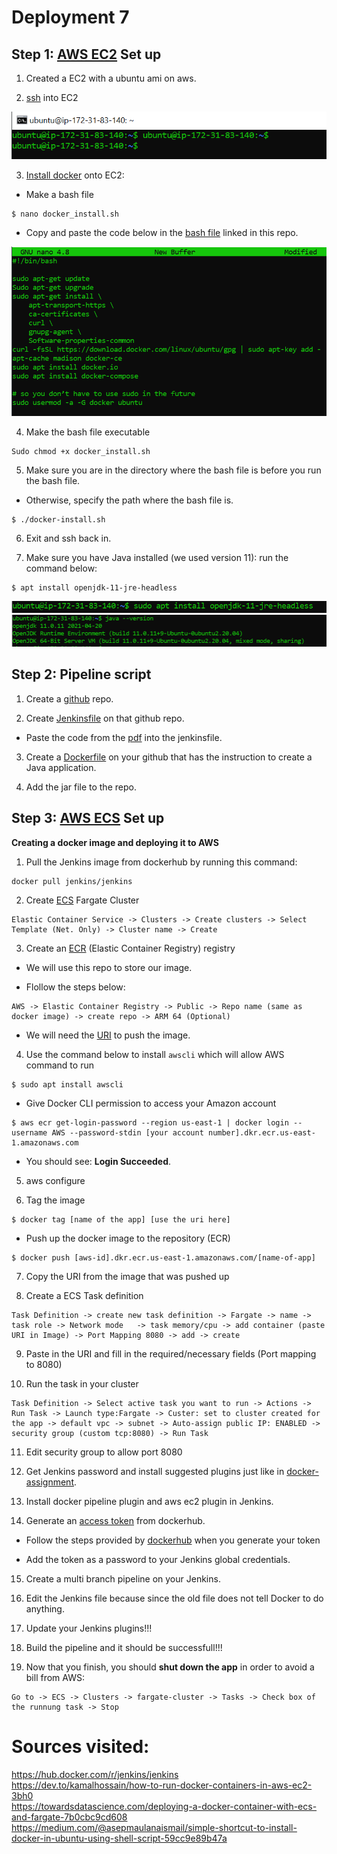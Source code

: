 # Deployment 7

## Step 1: [AWS EC2](https://aws.amazon.com/ec2/?ec2-whats-new.sort-by=item.additionalFields.postDateTime&ec2-whats-new.sort-order=desc) Set up

1. Created a EC2 with a ubuntu ami on aws. 

2. [ssh](https://docs.aws.amazon.com/AWSEC2/latest/UserGuide/AccessingInstancesLinux.html) into EC2

![](images/Deploy7-1.PNG)

3. [Install docker](https://docs.aws.amazon.com/AmazonECS/latest/developerguide/docker-basics.html) onto EC2:

  * Make a bash file
 ```
 $ nano docker_install.sh 
```

  * Copy and paste the code below in the [bash file](https://github.com/ibrahima1289/deploy7/blob/main/docker_install.sh) linked in this repo.
  
  ![](images/Deploy7-2.PNG)

4. Make the bash file executable
  ```
  Sudo chmod +x docker_install.sh
  ```
5. Make sure you are in the directory where the bash file is before you run the bash file.
  
  * Otherwise, specify the path where the bash file is.
  
  ```
  $ ./docker-install.sh
  ```

6. Exit and ssh back in.

7. Make sure you have Java installed (we used version 11): run the command below:
```
$ apt install openjdk-11-jre-headless
```

 ![](images/Deploy7-3.PNG)
 ![](images/Deploy7-4.PNG)
 
## Step 2: Pipeline script

1. Create a [github](https://docs.github.com/en/get-started/quickstart/create-a-repo) repo.

2. Create [Jenkinsfile](https://github.com/ibrahima1289/deploy7/blob/main/Jenkinsfile) on that github repo.

* Paste the code from the [pdf](https://github.com/ibrahima1289/DEPLOY07_ECS/blob/main/Deployment%237%20(1).pdf) into the jenkinsfile.

3. Create a [Dockerfile](https://github.com/ibrahima1289/deploy7/blob/main/Dockerfile) on your github that has the instruction to create a Java application.

4. Add the jar file to the repo.

## Step 3: [AWS ECS](https://aws.amazon.com/ecs/) Set up

**Creating a docker image and deploying it to AWS**

1. Pull the Jenkins image from dockerhub by running this command:
```
docker pull jenkins/jenkins
```

2. Create [ECS](https://docs.aws.amazon.com/AmazonECS/latest/developerguide/clusters.html) Fargate Cluster

```
Elastic Container Service -> Clusters -> Create clusters -> Select Template (Net. Only) -> Cluster name -> Create 
```

3. Create an [ECR](https://aws.amazon.com/ecr/) (Elastic Container Registry) registry

 * We will use this repo to store our image.
  
 * Flollow the steps below:
  
  ```
  AWS -> Elastic Container Registry -> Public -> Repo name (same as docker image) -> create repo -> ARM 64 (Optional)
  ```
		
 * We will need the [URI](https://aws.amazon.com/about-aws/whats-new/2018/07/amazon-workspaces-now-supports-custom-login-workflows-with-a-uri/) to push the image.

4. Use the command below to install `awscli` which will allow AWS command to run
```
$ sudo apt install awscli
```

* Give Docker CLI permission to access your Amazon account

```
$ aws ecr get-login-password --region us-east-1 | docker login --username AWS --password-stdin [your account number].dkr.ecr.us-east-1.amazonaws.com
```	

* You should see: **Login Succeeded**.

5. aws configure

6. Tag the image

```
$ docker tag [name of the app] [use the uri here]
```

* Push up the docker image to the repository (ECR)

```
$ docker push [aws-id].dkr.ecr.us-east-1.amazonaws.com/[name-of-app]
```	

7. Copy the URI from the image that was pushed up

8. Create a ECS Task definition

```
Task Definition -> create new task definition -> Fargate -> name -> task role -> Network mode	-> task memory/cpu -> add container (paste URI in Image) -> Port Mapping 8080 -> add -> create
```

9. Paste in the URI and fill in the required/necessary fields (Port mapping to 8080)

10. Run the task in your cluster

```
Task Definition -> Select active task you want to run -> Actions -> Run Task -> Launch type:Fargate -> Custer: set to cluster created for the app -> default vpc -> subnet -> Auto-assign public IP: ENABLED -> security group (custom tcp:8080) -> Run Task
```

11. Edit security group to allow port 8080

12. Get Jenkins password and install suggested plugins just like in [docker-assignment](https://github.com/ibrahima1289/docker-assignment).

13. Install docker pipeline plugin and aws ec2 plugin in Jenkins.

14. Generate an [access token](https://docs.docker.com/docker-hub/access-tokens/) from dockerhub.

* Follow the steps provided by [dockerhub](https://docs.docker.com/docker-hub/access-tokens/) when you generate your token

* Add the token as a password to your Jenkins global credentials.

15. Create a multi branch pipeline on your Jenkins.

16. Edit the Jenkins file because since the old file does not tell Docker to do anything.

17. Update your Jenkins plugins!!! 

18. Build the pipeline and it should be successfull!!!

19. Now that you finish, you should **shut down the app** in order to avoid a bill from AWS:

```
Go to -> ECS -> Clusters -> fargate-cluster -> Tasks -> Check box of the runnung task -> Stop
```




# Sources visited:

https://hub.docker.com/r/jenkins/jenkins<br>
https://dev.to/kamalhossain/how-to-run-docker-containers-in-aws-ec2-3bh0<br>
https://towardsdatascience.com/deploying-a-docker-container-with-ecs-and-fargate-7b0cbc9cd608<br>
https://medium.com/@asepmaulanaismail/simple-shortcut-to-install-docker-in-ubuntu-using-shell-script-59cc9e89b47a<br>

